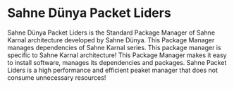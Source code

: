 # Sahne Dünya Packet Liders
Sahne Dünya Packet Liders is the Standard Package Manager of Sahne Karnal architecture developed by Sahne Dünya. This Package Manager manages dependencies of Sahne Karnal series. This package manager is specific to Sahne Karnal architecture! This Package Manager makes it easy to install software, manages its dependencies and packages. Sahne Packet Liders is a high performance and efficient peaket manager that does not consume unnecessary resources!
